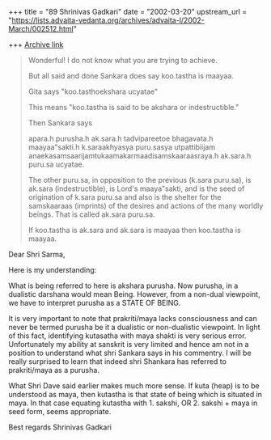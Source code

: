 +++
title = "89 Shrinivas Gadkari"
date = "2002-03-20"
upstream_url = "https://lists.advaita-vedanta.org/archives/advaita-l/2002-March/002512.html"

+++
[Archive link](https://lists.advaita-vedanta.org/archives/advaita-l/2002-March/002512.html)

>Wonderful! I do not know what you are trying to achieve.
>
>But all said and done Sankara does say koo.tastha is maayaa.
>
>Gita says "koo.tasthoekshara ucyatae"
>
>This means "koo.tastha is said to be akshara or indestructible."
>
>Then Sankara says
>
>apara.h purusha.h ak.sara.h tadvipareetoe bhagavata.h
>maayaa"sakti.h k.saraakhyasya puru.sasya utpattibiijam
>anaekasamsaarijamtukaamakarmaadisamskaaraasraya.h
>ak.sara.h puru.sa ucyatae.
>
>The other puru.sa, in opposition to the previous (k.sara puru.sa),
>is ak.sara (indestructible), is Lord's  maaya"sakti, and  is the
>seed of origination of k.sara puru.sa and also is the shelter
>for the samskaaraas (imprints) of the desires and actions of
>the many worldly beings. That is called ak.sara puru.sa.
>
>If koo.tastha is ak.sara and ak.sara is maayaa then koo.tastha
>is maayaa.

Dear Shri Sarma,

Here is my understanding:

What is being referred to here is akshara purusha. Now purusha,
in a dualistic darshana would mean Being. However, from a non-dual
viewpoint, we have to interpret purusha as a STATE OF BEING.

It is very important to note that prakriti/maya lacks consciousness
and can never be termed purusha be it a dualistic or non-dualistic
viewpoint. In light of this fact, identifying kutasatha with maya
shakti is very serious error. Unfortunately my ability at sanskrit
is very limited and hence am not in a position to understand what
shri Sankara says in his commentry. I will be really surprised to
learn that indeed shri Shankara has referred to prakriti/maya as
a purusha.

What Shri Dave said earlier makes much more sense. If kuta (heap)
is to be understood as maya, then kutastha is that state of
being which is situated in maya. In that case equating kutastha
with 1. sakshi, OR 2. sakshi + maya in seed form, seems appropriate.

Best regards
Shrinivas Gadkari


